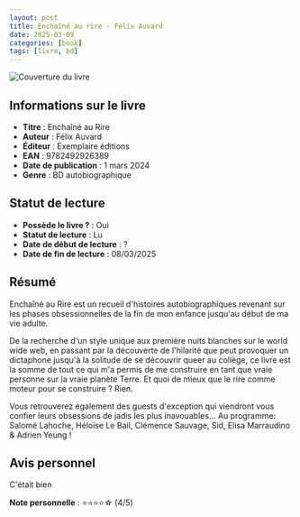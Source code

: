 ```yaml
---
layout: post
title: Enchaîné au rire - Félix Auvard
date: 2025-03-09
categories: [book]
tags: [livre, bd]
---
```

![Couverture du livre](https://www.babelio.com/couv/CVT_Enchaine-au-Rire_5706.jpg)

## Informations sur le livre
- **Titre** : Enchaîné au Rire
- **Auteur** : Félix Auvard
- **Éditeur** : Exemplaire éditions
- **EAN** : 9782492926389
- **Date de publication** : 1 mars 2024
- **Genre** : BD autobiographique
  
## Statut de lecture
- **Possède le livre ?** : Oui
- **Statut de lecture** : Lu
- **Date de début de lecture** : ?
- **Date de fin de lecture** : 08/03/2025
  
## Résumé
Enchaîné au Rire est un recueil d'histoires autobiographiques revenant sur les phases obsessionnelles de la fin de mon enfance jusqu'au début de ma vie adulte.

De la recherche d'un style unique aux première nuits blanches sur le world wide web, en passant par la découverte de l'hilarité que peut provoquer un dictaphone jusqu'à la solitude de se découvrir queer au collège, ce livre est la somme de tout ce qui m'a permis de me construire en tant que vraie personne sur la vraie planète Terre. Et quoi de mieux que le rire comme moteur pour se construire ? Rien.

Vous retrouverez également des guests d'exception qui viendront vous confier leurs obsessions de jadis les plus inavouables… Au programme: Salomé Lahoche, Héloïse Le Bail, Clémence Sauvage, Sid, Elisa Marraudino & Adrien Yeung !

## Avis personnel
C'était bien

**Note personnelle** : ⭐⭐⭐⭐☆ (4/5)
